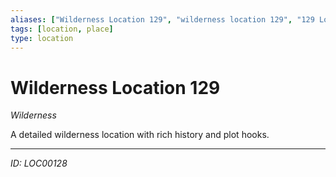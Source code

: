 ```yaml
---
aliases: ["Wilderness Location 129", "wilderness location 129", "129 Location Wilderness"]
tags: [location, place]
type: location
---
```


# Wilderness Location 129

*Wilderness*

A detailed wilderness location with rich history and plot hooks.

---
*ID: LOC00128*